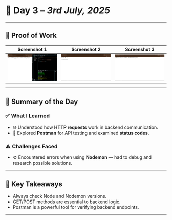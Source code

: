# 📘 Day 3 – *3rd July, 2025*

---

## 📸 Proof of Work
| Screenshot 1 | Screenshot 2 | Screenshot 3 |
|--------------|--------------|--------------|
| ![Image 1](./Images/Screenshot%20(307).png) | ![Image 2](./Images/Screenshot%20(308).png) | ![Image 3](./Images/Screenshot%20(309).png) |

---

## 🧠 Summary of the Day

### ✅ What I Learned
- 🌐 Understood how **HTTP requests** work in backend communication.
- 🧪 Explored **Postman** for API testing and examined **status codes**.

### ⚠️ Challenges Faced
- ⚙️ Encountered errors when using **Nodemon** — had to debug and research possible solutions.

---

## 🚀 Key Takeaways
- Always check Node and Nodemon versions.
- GET/POST methods are essential to backend logic.
- Postman is a powerful tool for verifying backend endpoints.

---


